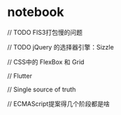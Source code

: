 # notebook


// TODO FIS3打包慢的问题

// TODO jQuery 的选择器引擎：Sizzle 

// CSS中的 FlexBox 和 Grid

// Flutter

// Single source of truth

// ECMAScript提案得几个阶段都是啥
